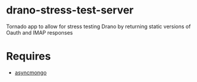 drano-stress-test-server
========================

Tornado app to allow for stress testing Drano by returning static versions of
Oauth and IMAP responses

Requires
========
 * [asyncmongo](https://github.com/bitly/asyncmongo)
